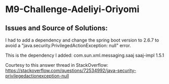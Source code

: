 # M9-Challenge-Adeliyi-Oriyomi

## Issues and Source of Solutions:

I had to add a dependency and change the spring boot version to 2.6.7 to avoid a "java.security.PrivilegedActionException: null" error. 

This is the dependency I added: 
		<dependency>
			<groupId>com.sun.xml.messaging.saaj</groupId>
			<artifactId>saaj-impl</artifactId>
			<version>1.5.1</version>
		</dependency>

Courtesy to this answer thread in StackOverflow: https://stackoverflow.com/questions/72534992/java-security-privilegedactionexception-null
